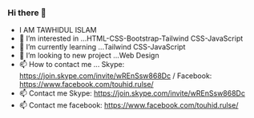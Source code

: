 ### Hi there 👋
- I AM TAWHIDUL ISLAM
- 👀 I’m interested in ...HTML-CSS-Bootstrap-Tailwind CSS-JavaScript
- 🌱 I’m currently learning ...Tailwind CSS-JavaScript
- 💞️ I’m looking to new project ...Web Design
- 📫 How to contact me ... Skype: https://join.skype.com/invite/wREnSsw868Dc / Facebook: https://www.facebook.com/touhid.rulse/
- 📫 Contact me Skype: https://join.skype.com/invite/wREnSsw868Dc
- 📫 Contact me facebook: https://www.facebook.com/touhid.rulse/
